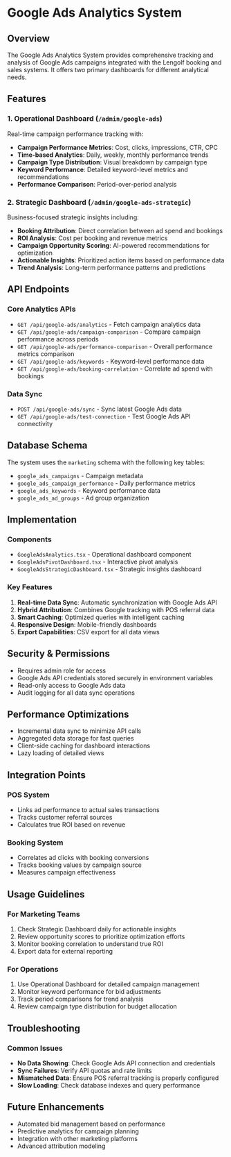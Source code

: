 # Google Ads Analytics System

## Overview

The Google Ads Analytics System provides comprehensive tracking and analysis of Google Ads campaigns integrated with the Lengolf booking and sales systems. It offers two primary dashboards for different analytical needs.

## Features

### 1. Operational Dashboard (`/admin/google-ads`)
Real-time campaign performance tracking with:
- **Campaign Performance Metrics**: Cost, clicks, impressions, CTR, CPC
- **Time-based Analytics**: Daily, weekly, monthly performance trends
- **Campaign Type Distribution**: Visual breakdown by campaign type
- **Keyword Performance**: Detailed keyword-level metrics and recommendations
- **Performance Comparison**: Period-over-period analysis

### 2. Strategic Dashboard (`/admin/google-ads-strategic`)
Business-focused strategic insights including:
- **Booking Attribution**: Direct correlation between ad spend and bookings
- **ROI Analysis**: Cost per booking and revenue metrics
- **Campaign Opportunity Scoring**: AI-powered recommendations for optimization
- **Actionable Insights**: Prioritized action items based on performance data
- **Trend Analysis**: Long-term performance patterns and predictions

## API Endpoints

### Core Analytics APIs
- `GET /api/google-ads/analytics` - Fetch campaign analytics data
- `GET /api/google-ads/campaign-comparison` - Compare campaign performance across periods
- `GET /api/google-ads/performance-comparison` - Overall performance metrics comparison
- `GET /api/google-ads/keywords` - Keyword-level performance data
- `GET /api/google-ads/booking-correlation` - Correlate ad spend with bookings

### Data Sync
- `POST /api/google-ads/sync` - Sync latest Google Ads data
- `GET /api/google-ads/test-connection` - Test Google Ads API connectivity

## Database Schema

The system uses the `marketing` schema with the following key tables:
- `google_ads_campaigns` - Campaign metadata
- `google_ads_campaign_performance` - Daily performance metrics
- `google_ads_keywords` - Keyword performance data
- `google_ads_ad_groups` - Ad group organization

## Implementation

### Components
- `GoogleAdsAnalytics.tsx` - Operational dashboard component
- `GoogleAdsPivotDashboard.tsx` - Interactive pivot analysis
- `GoogleAdsStrategicDashboard.tsx` - Strategic insights dashboard

### Key Features
1. **Real-time Data Sync**: Automatic synchronization with Google Ads API
2. **Hybrid Attribution**: Combines Google tracking with POS referral data
3. **Smart Caching**: Optimized queries with intelligent caching
4. **Responsive Design**: Mobile-friendly dashboards
5. **Export Capabilities**: CSV export for all data views

## Security & Permissions

- Requires admin role for access
- Google Ads API credentials stored securely in environment variables
- Read-only access to Google Ads data
- Audit logging for all data sync operations

## Performance Optimizations

- Incremental data sync to minimize API calls
- Aggregated data storage for fast queries
- Client-side caching for dashboard interactions
- Lazy loading of detailed views

## Integration Points

### POS System
- Links ad performance to actual sales transactions
- Tracks customer referral sources
- Calculates true ROI based on revenue

### Booking System
- Correlates ad clicks with booking conversions
- Tracks booking values by campaign source
- Measures campaign effectiveness

## Usage Guidelines

### For Marketing Teams
1. Check Strategic Dashboard daily for actionable insights
2. Review opportunity scores to prioritize optimization efforts
3. Monitor booking correlation to understand true ROI
4. Export data for external reporting

### For Operations
1. Use Operational Dashboard for detailed campaign management
2. Monitor keyword performance for bid adjustments
3. Track period comparisons for trend analysis
4. Review campaign type distribution for budget allocation

## Troubleshooting

### Common Issues
- **No Data Showing**: Check Google Ads API connection and credentials
- **Sync Failures**: Verify API quotas and rate limits
- **Mismatched Data**: Ensure POS referral tracking is properly configured
- **Slow Loading**: Check database indexes and query performance

## Future Enhancements
- Automated bid management based on performance
- Predictive analytics for campaign planning
- Integration with other marketing platforms
- Advanced attribution modeling